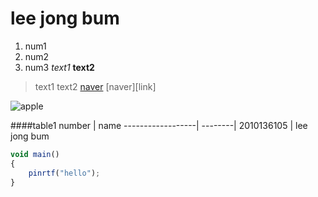 # lee jong bum
1. num1
2. num2
3. num3
*text1*   **text2**

> text1
> text2
[naver](www.naver.com)
[naver][link]

![apple](https://encrypted-tbn1.gstatic.com/images?q=tbn:ANd9GcSsF9JAriBd8rli_WIgSl-awH4SUbupr0kJ37bKerhSy44snSIXqfslS1E)

####table1
number | name
------------------| --------|
2010136105 | lee jong bum


```javascript
void main()
{
	pinrtf("hello");
}
```
